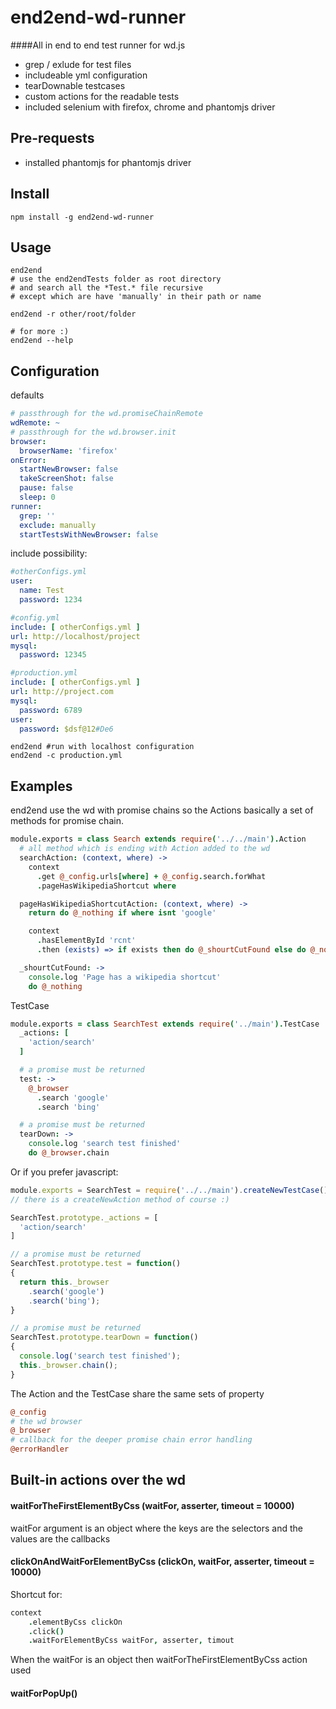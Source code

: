 # end2end-wd-runner

####All in end to end test runner for wd.js

* grep / exlude for test files
* includeable yml configuration
* tearDownable testcases
* custom actions for the readable tests
* included selenium with firefox, chrome and phantomjs driver

## Pre-requests

* installed phantomjs for phantomjs driver

## Install

```
npm install -g end2end-wd-runner
```

## Usage

```
end2end
# use the end2endTests folder as root directory
# and search all the *Test.* file recursive
# except which are have 'manually' in their path or name

end2end -r other/root/folder
```
```
# for more :)
end2end --help
```

## Configuration

defaults
```yml
# passthrough for the wd.promiseChainRemote
wdRemote: ~
# passthrough for the wd.browser.init
browser:
  browserName: 'firefox'
onError:
  startNewBrowser: false
  takeScreenShot: false
  pause: false
  sleep: 0
runner:
  grep: ''
  exclude: manually
  startTestsWithNewBrowser: false
```

include possibility:

```yml
#otherConfigs.yml
user:
  name: Test
  password: 1234

#config.yml
include: [ otherConfigs.yml ]
url: http://localhost/project
mysql:
  password: 12345

#production.yml
include: [ otherConfigs.yml ]
url: http://project.com
mysql:
  password: 6789
user:
  password: $dsf@12#De6
```

```
end2end #run with localhost configuration
end2end -c production.yml
```

## Examples

end2end use the wd with promise chains so the Actions basically a set of methods for promise chain.

```coffeescript
module.exports = class Search extends require('../../main').Action
  # all method which is ending with Action added to the wd
  searchAction: (context, where) ->
    context
      .get @_config.urls[where] + @_config.search.forWhat
      .pageHasWikipediaShortcut where

  pageHasWikipediaShortcutAction: (context, where) ->
    return do @_nothing if where isnt 'google'

    context
      .hasElementById 'rcnt'
      .then (exists) => if exists then do @_shourtCutFound else do @_nothing

  _shourtCutFound: ->
    console.log 'Page has a wikipedia shortcut'
    do @_nothing
```

TestCase
```coffeescript
module.exports = class SearchTest extends require('../main').TestCase
  _actions: [
    'action/search'
  ]

  # a promise must be returned
  test: ->
    @_browser
      .search 'google'
      .search 'bing'

  # a promise must be returned
  tearDown: ->
    console.log 'search test finished'
    do @_browser.chain
```

Or if you prefer javascript:
```javascript
module.exports = SearchTest = require('../../main').createNewTestCase();
// there is a createNewAction method of course :)

SearchTest.prototype._actions = [
  'action/search'
]

// a promise must be returned
SearchTest.prototype.test = function()
{
  return this._browser
    .search('google')
    .search('bing');
}

// a promise must be returned
SearchTest.prototype.tearDown = function()
{
  console.log('search test finished');
  this._browser.chain();
}
```

The Action and the TestCase share the same sets of property
```coffeescript
@_config
# the wd browser
@_browser
# callback for the deeper promise chain error handling
@errorHandler
```
## Built-in actions over the wd

#### waitForTheFirstElementByCss (waitFor, asserter, timeout = 10000)

waitFor argument is an object where the keys are the selectors and the values are the callbacks

#### clickOnAndWaitForElementByCss (clickOn, waitFor, asserter, timeout = 10000)

Shortcut for:
```coffeescript
context
    .elementByCss clickOn
    .click()
    .waitForElementByCss waitFor, asserter, timout
```

When the waitFor is an object then waitForTheFirstElementByCss action used

#### waitForPopUp()
